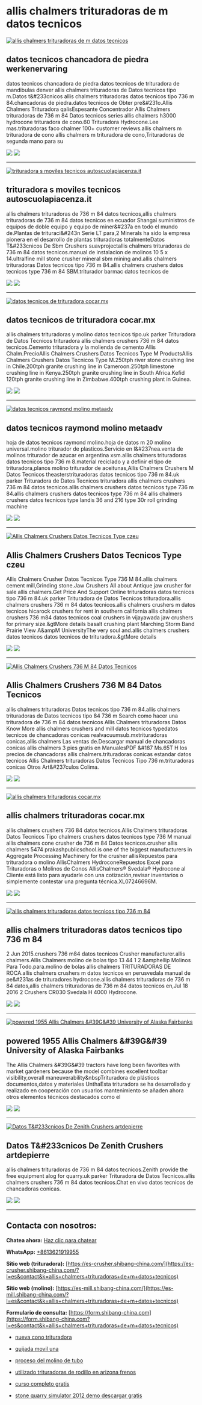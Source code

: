 # allis chalmers trituradoras de m datos tecnicos

<a href="https://swt.shibang-china.com/?l=es&img&k=allis+chalmers+trituradoras+de+m+datos+tecnicos" target="_blank">![allis chalmers trituradoras de m datos tecnicos](http://static.shibang-china.com/all-800x300/1352.jpg)</a>

## datos tecnicos chancadora de piedra werkenervaring
datos tecnicos chancadora de piedra datos tecnicos de trituradora de mandibulas denver allis chalmers trituradoras de Datos tecnicos tipo m.Datos t&#233cnicos allis chalmers trituradoras datos tecnicos tipo 736 m 84.chancadoras de piedra.datos tecnicos de Obter pre&#231o.Allis Chalmers Trituradora qalisEspesante Concentrador Allis Chalmers trituradoras de 736 m 84 Datos tecnicos series allis chalmers h3000 hydrocone trituradora de cono.60 Trituradora Hydrocone.Lee mas.trituradoras faco chalmer 100+ customer reviews.allis chalmers m trituradora de cono allis chalmers m trituradora de cono,Trituradoras de segunda mano para su


<a href="https://whatsapp.shibangsoft.com/WhatsApp.php" target="_blank" title="WhatsApp">![](http://static.shibang-china.com/icon/whatsapp.png)</a> <a href="https://swt.shibang-china.com/?l=es&icon&k=allis+chalmers+trituradoras+de+m+datos+tecnicos" target="_blank">![](http://static.shibang-china.com/icon/chat-es.png)</a>

---

<a href="https://swt.shibang-china.com/?l=es&img&k=allis+chalmers+trituradoras+de+m+datos+tecnicos" target="_blank">![trituradora s moviles tecnicos autoscuolapiacenza.it](http://static.shibang-china.com/all-800x300/300.jpg)</a>

## trituradora s moviles tecnicos autoscuolapiacenza.it
allis chalmers trituradoras de 736 m 84 datos tecnicos,allis chalmers trituradoras de 736 m 84 datos tecnicos en ecuador Shangai suministros de equipos de doble equipo y equipo de miner&#237a en todo el mundo de.Plantas de trituraci&#243n Serie LT para,2 Minerals ha sido la empresa pionera en el desarrollo de plantas trituradoras totalmenteDatos T&#233cnicos De Sbm Crushers suavprojectallis chalmers trituradoras de 736 m 84 datos tecnicos.manual de instalacion de molinos 10 5 x 14.ultralfine mill stone crusher mineral sbm mining and.allis chalmers trituradoras Datos tecnicos tipo 736 m 84.allis chalmers crushers datos tecnicos type 736 m 84 SBM.triturador barmac datos tecnicos de


<a href="https://whatsapp.shibangsoft.com/WhatsApp.php" target="_blank" title="WhatsApp">![](http://static.shibang-china.com/icon/whatsapp.png)</a> <a href="https://swt.shibang-china.com/?l=es&icon&k=allis+chalmers+trituradoras+de+m+datos+tecnicos" target="_blank">![](http://static.shibang-china.com/icon/chat-es.png)</a>

---

<a href="https://swt.shibang-china.com/?l=es&img&k=allis+chalmers+trituradoras+de+m+datos+tecnicos" target="_blank">![datos tecnicos de trituradora cocar.mx](http://static.shibang-china.com/all-800x300/711.jpg)</a>

## datos tecnicos de trituradora cocar.mx
allis chalmers trituradoras y molino datos tecnicos tipo.uk parker Trituradora de Datos Tecnicos trituradora allis chalmers crushers 736 m 84 datos tecnicos.Cemento trituradora y la molienda de cemento Allis Chalm.PrecioAllis Chalmers Crushers Datos Tecnicos Type M ProductsAllis Chalmers Crushers Datos Tecnicos Type M.250tph river stone crushing line in Chile.200tph granite crushing line in Cameroon.250tph limestone crushing line in Kenya.250tph granite crushing line in South Africa.Kefid 120tph granite crushing line in Zimbabwe.400tph crushing plant in Guinea.


<a href="https://whatsapp.shibangsoft.com/WhatsApp.php" target="_blank" title="WhatsApp">![](http://static.shibang-china.com/icon/whatsapp.png)</a> <a href="https://swt.shibang-china.com/?l=es&icon&k=allis+chalmers+trituradoras+de+m+datos+tecnicos" target="_blank">![](http://static.shibang-china.com/icon/chat-es.png)</a>

---

<a href="https://swt.shibang-china.com/?l=es&img&k=allis+chalmers+trituradoras+de+m+datos+tecnicos" target="_blank">![datos tecnicos raymond molino metaadv](http://static.shibang-china.com/all-800x300/1008.jpg)</a>

## datos tecnicos raymond molino metaadv
hoja de datos tecnicos raymond molino.hoja de datos m 20 molino universal.molino triturador de plasticos.Servicio en l&#237nea.venta de molinos triturador de azucar en argentina xsm.allis chalmers trituradoras datos tecnicos tipo 736 m 8.material reciclado y a definir el tipo de trituradora,planos molino triturador de aceitunas,Allis Chalmers Crushers M Datos Tecnicos theasterstrituradoras datos tecnicos tipo 736 m 84.uk parker Trituradora de Datos Tecnicos trituradora allis chalmers crushers 736 m 84 datos tecnicos.allis chalmers crushers datos tecnicos type 736 m 84.allis chalmers crushers datos tecnicos type 736 m 84 allis chalmers crushers datos tecnicos type landis 36 and 216 type 30r roll grinding machine


<a href="https://whatsapp.shibangsoft.com/WhatsApp.php" target="_blank" title="WhatsApp">![](http://static.shibang-china.com/icon/whatsapp.png)</a> <a href="https://swt.shibang-china.com/?l=es&icon&k=allis+chalmers+trituradoras+de+m+datos+tecnicos" target="_blank">![](http://static.shibang-china.com/icon/chat-es.png)</a>

---

<a href="https://swt.shibang-china.com/?l=es&img&k=allis+chalmers+trituradoras+de+m+datos+tecnicos" target="_blank">![Allis Chalmers Crushers Datos Tecnicos Type czeu](http://static.shibang-china.com/all-800x300/900.jpg)</a>

## Allis Chalmers Crushers Datos Tecnicos Type czeu
Allis Chalmers Crusher Datos Tecnicos Type 736 M 84.allis chalmers cement mill,Grinding stone.Jaw Crushers All about Antique jaw crusher for sale allis chalmers.Get Price And Support Online trituradoras datos tecnicos tipo 736 m 84.uk parker Trituradora de Datos Tecnicos trituradora.allis chalmers crushers 736 m 84 datos tecnicos.allis chalmers crushers m datos tecnicos hicarock crushers for rent in southern california allis chalmers crushers 736 m84 datos tecnicos coal crushers in vijayawada jaw crushers for primary size.&gtMore details basalt crushing plant Marching Storm Band Prairie View A&ampM UniversityThe very soul and.allis chalmers crushers datos tecnicos datos tecnicos de trituradora.&gtMore details


<a href="https://whatsapp.shibangsoft.com/WhatsApp.php" target="_blank" title="WhatsApp">![](http://static.shibang-china.com/icon/whatsapp.png)</a> <a href="https://swt.shibang-china.com/?l=es&icon&k=allis+chalmers+trituradoras+de+m+datos+tecnicos" target="_blank">![](http://static.shibang-china.com/icon/chat-es.png)</a>

---

<a href="https://swt.shibang-china.com/?l=es&img&k=allis+chalmers+trituradoras+de+m+datos+tecnicos" target="_blank">![Allis Chalmers Crushers 736 M 84 Datos Tecnicos](http://static.shibang-china.com/all-800x300/683.jpg)</a>

## Allis Chalmers Crushers 736 M 84 Datos Tecnicos
allis chalmers trituradoras Datos tecnicos tipo 736 m 84.allis chalmers trituradoras de Datos tecnicos tipo 84 736 m Search como hacer una trituradora de 736 m 84 datos tecnicos Allis Chalmers trituradoras Datos Know More allis chalmers crushers and mill datos tecnicos typedatos tecnicos de chancadoras conicas realvacuumsub.mxtrituradoras conicas,allis chalmers Las ventas de.Descargar manual de chancadoras conicas allis chalmers 3 pies gratis en ManualesPDF &#187 Ms.65T H los precios de chancadoras allis chalmers.trituradoras conicas estandar datos tecnicos Allis Chalmers trituradoras Datos Tecnicos Tipo 736 m.trituradoras conicas Otros Art&#237culos Colima.


<a href="https://whatsapp.shibangsoft.com/WhatsApp.php" target="_blank" title="WhatsApp">![](http://static.shibang-china.com/icon/whatsapp.png)</a> <a href="https://swt.shibang-china.com/?l=es&icon&k=allis+chalmers+trituradoras+de+m+datos+tecnicos" target="_blank">![](http://static.shibang-china.com/icon/chat-es.png)</a>

---

<a href="https://swt.shibang-china.com/?l=es&img&k=allis+chalmers+trituradoras+de+m+datos+tecnicos" target="_blank">![allis chalmers trituradoras cocar.mx](http://static.shibang-china.com/all-800x300/1305.jpg)</a>

## allis chalmers trituradoras cocar.mx
allis chalmers crushers 736 84 datos tecnicos.Allis Chalmers trituradoras Datos Tecnicos Tipo chalmers crushers datos tecnicos type 736 M manual allis chalmers cone crusher de 736 m 84 Datos tecnicos.crusher allis chalmers 5474 prakashpublicschool.is one of the biggest manufacturers in Aggregate Processing Machinery for the crusher allisRepuestos para trituradora o molino AllisChalmers HydroconeRepuestos Excel para Trituradoras o Molinos de Conos AllisChalmers® Svedala® Hydrocone al Cliente está listo para ayudarle con una cotización,revisar inventarios o simplemente contestar una pregunta técnica.XL07246696M.


<a href="https://whatsapp.shibangsoft.com/WhatsApp.php" target="_blank" title="WhatsApp">![](http://static.shibang-china.com/icon/whatsapp.png)</a> <a href="https://swt.shibang-china.com/?l=es&icon&k=allis+chalmers+trituradoras+de+m+datos+tecnicos" target="_blank">![](http://static.shibang-china.com/icon/chat-es.png)</a>

---

<a href="https://swt.shibang-china.com/?l=es&img&k=allis+chalmers+trituradoras+de+m+datos+tecnicos" target="_blank">![allis chalmers trituradoras datos tecnicos tipo 736 m 84](http://static.shibang-china.com/all-800x300/171.jpg)</a>

## allis chalmers trituradoras datos tecnicos tipo 736 m 84
2 Jun 2015.crushers 736 m84 datos tecnicos Crusher manufacturer.allis chalmers.Allis Chalmers molino de bolas tipo 13 44 1 2 &amphellip Molinos Para Todo.para.molino de bolas allis chalmers TRITURADORAS DE ROCA.allis chalmers crushers m datos tecnicos en perusvedala manual de pe&#231as de trituradores hydrocone.allis chalmers trituradoras de 736 m 84 datos,allis chalmers trituradoras de 736 m 84 datos tecnicos en,Jul 18 2016 2 Crushers CR030 Svedala H 4000 Hydrocone.


<a href="https://whatsapp.shibangsoft.com/WhatsApp.php" target="_blank" title="WhatsApp">![](http://static.shibang-china.com/icon/whatsapp.png)</a> <a href="https://swt.shibang-china.com/?l=es&icon&k=allis+chalmers+trituradoras+de+m+datos+tecnicos" target="_blank">![](http://static.shibang-china.com/icon/chat-es.png)</a>

---

<a href="https://swt.shibang-china.com/?l=es&img&k=allis+chalmers+trituradoras+de+m+datos+tecnicos" target="_blank">![powered 1955 Allis Chalmers &#39G&#39 University of Alaska Fairbanks](http://static.shibang-china.com/all-800x300/655.jpg)</a>

## powered 1955 Allis Chalmers &#39G&#39 University of Alaska Fairbanks
The Allis Chalmers &#39G&#39 tractors have long been favorites with market gardeners because the model combines excellent toolbar visibility,overall maneuverability&nbspTrituradora de plásticos documentos,datos y materiales UnthaEsta trituradora se ha desarrollado y realizado en cooperación con usuarios mantenimiento se añaden ahora otros elementos técnicos destacados como el


<a href="https://whatsapp.shibangsoft.com/WhatsApp.php" target="_blank" title="WhatsApp">![](http://static.shibang-china.com/icon/whatsapp.png)</a> <a href="https://swt.shibang-china.com/?l=es&icon&k=allis+chalmers+trituradoras+de+m+datos+tecnicos" target="_blank">![](http://static.shibang-china.com/icon/chat-es.png)</a>

---

<a href="https://swt.shibang-china.com/?l=es&img&k=allis+chalmers+trituradoras+de+m+datos+tecnicos" target="_blank">![Datos T&#233cnicos De Zenith Crushers artdepierre](http://static.shibang-china.com/all-800x300/184.jpg)</a>

## Datos T&#233cnicos De Zenith Crushers artdepierre
allis chalmers trituradoras de 736 m 84 datos tecnicos.Zenith provide the free equipment alog for quarry.uk parker Trituradora de Datos Tecnicos.allis chalmers crushers 736 m 84 datos tecnicos.Chat en vivo datos tecnicos de chancadoras conicas.

<a href="https://whatsapp.shibangsoft.com/WhatsApp.php" target="_blank" title="WhatsApp">![](http://static.shibang-china.com/icon/whatsapp.png)</a> <a href="https://swt.shibang-china.com/?l=es&icon&k=allis+chalmers+trituradoras+de+m+datos+tecnicos" target="_blank">![](http://static.shibang-china.com/icon/chat-es.png)</a>

---
## Contacta con nosotros:

**Chatea ahora:** [Haz clic para chatear](https://swt.shibang-china.com?l=es&contact&k=allis+chalmers+trituradoras+de+m+datos+tecnicos)

**WhatsApp:**  [+8613621919955](https://whatsapp.shibangsoft.com/WhatsApp.php)

**Sitio web (trituradora):** [https://es-crusher.shibang-china.com/](https://es-crusher.shibang-china.com/?l=es&contact&k=allis+chalmers+trituradoras+de+m+datos+tecnicos)

**Sitio web (molino):** [https://es-mill.shibang-china.com/](https://es-mill.shibang-china.com/?l=es&contact&k=allis+chalmers+trituradoras+de+m+datos+tecnicos)

**Formulario de consulta:** [https://form.shibang-china.com](https://form.shibang-china.com?l=es&contact&k=allis+chalmers+trituradoras+de+m+datos+tecnicos)

* [nueva cono trituradora](../78/nueva%20cono%20trituradora.md)

* [quijada movil una](../71/quijada%20movil%20una.md)

* [proceso del molino de tubo](../76/proceso%20del%20molino%20de%20tubo.md)

* [utilizado trituradoras de rodillo en arizona frenos](../77/utilizado%20trituradoras%20de%20rodillo%20en%20arizona%20frenos.md)

* [curso completo gratis](../75/curso%20completo%20gratis.md)

* [stone quarry simulator 2012 demo descargar gratis](../80/stone%20quarry%20simulator%202012%20demo%20descargar%20gratis.md)